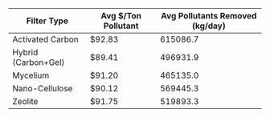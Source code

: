 | Filter Type | Avg $/Ton Pollutant | Avg Pollutants Removed (kg/day) |
|-------------|----------------------|----------------------------------|
| Activated Carbon | $92.83 | 615086.7 |
| Hybrid (Carbon+Gel) | $89.41 | 496931.9 |
| Mycelium | $91.20 | 465135.0 |
| Nano-Cellulose | $90.12 | 569445.3 |
| Zeolite | $91.75 | 519893.3 |
